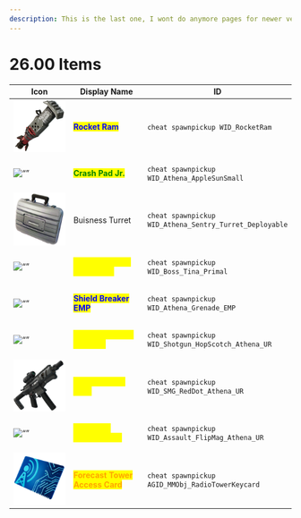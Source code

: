 ```yaml
---
description: This is the last one, I wont do anymore pages for newer versions.
---
```


# 26.00 Items

<table data-full-width="true"><thead><tr><th width="186">Icon</th><th width="185.33333333333331">Display Name</th><th>ID</th></tr></thead><tbody><tr><td><img src="../.gitbook/assets/image (85).png" alt=""></td><td><mark style="color:blue;"><strong>Rocket Ram</strong></mark></td><td><p></p><pre><code>cheat spawnpickup WID_RocketRam
</code></pre></td></tr><tr><td><img src="https://static.wikia.nocookie.net/fortnite/images/8/84/Crash_Pad_Jr._-_Item_-_Fortnite.png" alt="“”"> </td><td><mark style="color:green;"><strong>Crash Pad Jr.</strong></mark></td><td><p></p><pre><code>cheat spawnpickup WID_Athena_AppleSunSmall
</code></pre></td></tr><tr><td><img src="../.gitbook/assets/image (1) (1) (1).png" alt=""></td><td>Buisness Turret</td><td><p></p><pre><code>cheat spawnpickup WID_Athena_Sentry_Turret_Deployable
</code></pre></td></tr><tr><td><img src="https://static.wikia.nocookie.net/fortnite/images/6/6c/TNTina&#x27;s_Ka-Boom_Bow_-_Weapon_-_Fortnite.png" alt="“”"> </td><td><mark style="color:yellow;"><strong>TNTTina's Ka-Boom Bow</strong></mark></td><td><p></p><pre><code>cheat spawnpickup WID_Boss_Tina_Primal
</code></pre></td></tr><tr><td><img src="https://media.discordapp.net/attachments/1102820924752937020/1145504241989984346/T-T-Icon-BR-Explosive-Grenade-EMP-L.png" alt="“”"> </td><td><mark style="color:blue;"><strong>Shield Breaker EMP</strong></mark></td><td><p></p><pre><code>cheat spawnpickup WID_Athena_Grenade_EMP
</code></pre></td></tr><tr><td><img src="https://media.discordapp.net/attachments/1102820924752937020/1145504513818644480/T-Icon-Weapons-Shotgun-Hopscotch-L.png" alt="“”"> </td><td><mark style="color:yellow;"><strong>Infiltrator Pump Shotgun</strong></mark></td><td><p></p><pre><code>cheat spawnpickup WID_Shotgun_HopScotch_Athena_UR
</code></pre></td></tr><tr><td><img src="../.gitbook/assets/image (2) (1) (1).png" alt=""></td><td><mark style="color:yellow;"><strong>Scoped Burst SMG</strong></mark></td><td><p></p><pre><code>cheat spawnpickup WID_SMG_RedDot_Athena_UR
</code></pre></td></tr><tr><td><img src="https://media.discordapp.net/attachments/1102820924752937020/1145505200140988477/T-Icon-Weapons-Rifle-Assult-FlipMag-L.png" alt="“”"> </td><td><mark style="color:yellow;"><strong>Twin Mag Assault Rifle</strong></mark></td><td><p></p><pre><code>cheat spawnpickup WID_Assault_FlipMag_Athena_UR
</code></pre></td></tr><tr><td><img src="../.gitbook/assets/image (3) (1) (1).png" alt=""></td><td><mark style="color:orange;"><strong>Forecast Tower Access Card</strong></mark></td><td><p></p><pre><code>cheat spawnpickup AGID_MMObj_RadioTowerKeycard
</code></pre></td></tr></tbody></table>
